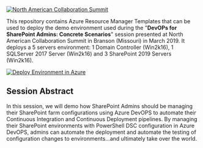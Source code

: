 <a href="http://sptechcon.com"><img src="https://github.com/NikCharlebois/Conferences/raw/master/2019%20-%20CollabSummit%20-%20Branson/Resources/Images/NACS.jpg" alt="North American Collaboration Summit"></a>
<p>This repository contains Azure Resource Manager Templates that can be used to deploy the demo environment used during the "<strong>DevOPs for SharePoint Admins: Concrete Scenarios</strong>" session presented at North American Collaboration Summit in Branson (Missouri) in March 2019. It deploys a 5 servers environment: 1 Domain Controller (Win2k16), 1 SQLServer 2017 Server (Win2k16) and 3 SharePoint 2019 Servers (Win2k16).</p>

<p><a href="https://portal.azure.com/#create/Microsoft.Template/uri/https%3A%2F%2Fgithub.com%2FNikCharlebois%2FConferences%2Fraw%2Fmaster%2F2019%20-%20CollabSummit%20-%20Branson%2FSharePoint2019%2Fazuredeploy.json"><img src="http://azuredeploy.net/deploybutton.png" alt="Deploy Environment in Azure" /></a>
  
  <h2>Session Abstract</h2>
<p>In this session, we will demo how SharePoint Admins should be managing their SharePoint farm configurations using Azure DevOPS to automate their Continuous Integration and Continuous Deployment pipelines. By managing their SharePoint environments with PowerShell DSC configuration in Azure DevOPS, admins can automate the deployment and automate the testing of configuration changes to environments...and ultimately take over the world.</p>
